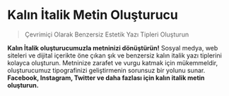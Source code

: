  # Kalın İtalik Metin Oluşturucu

> Çevrimiçi Olarak Benzersiz Estetik Yazı Tipleri Oluşturun

**Kalın İtalik oluşturucumuzla metninizi dönüştürün!** Sosyal medya, web siteleri ve dijital içerikte öne çıkan şık ve benzersiz kalın italik yazı tiplerini kolayca oluşturun. Metninize zarafet ve vurgu katmak için mükemmeldir, oluşturucumuz tipografinizi geliştirmenin sorunsuz bir yolunu sunar. **Facebook, Instagram, Twitter ve daha fazlası için kalın italik metin oluşturun.**

